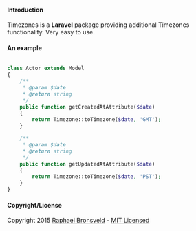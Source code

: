 #### Introduction
Timezones is a **Laravel** package providing additional Timezones functionality.
Very easy to use.



#### An example
```php

class Actor extends Model
{
    /**
     * @param $date
     * @return string
     */
    public function getCreatedAtAttribute($date)
    {
        return Timezone::toTimezone($date, 'GMT');
    }

    /**
     * @param $date
     * @return string
     */
    public function getUpdatedAtAttribute($date)
    {
        return Timezone::toTimezone($date, 'PST');
    }
}

```


#### Copyright/License
Copyright 2015 [Raphael Bronsveld](https://github.com/RaphaelBronsveld) - [MIT Licensed](http://RaphaelBronsveld.mit-license.org)